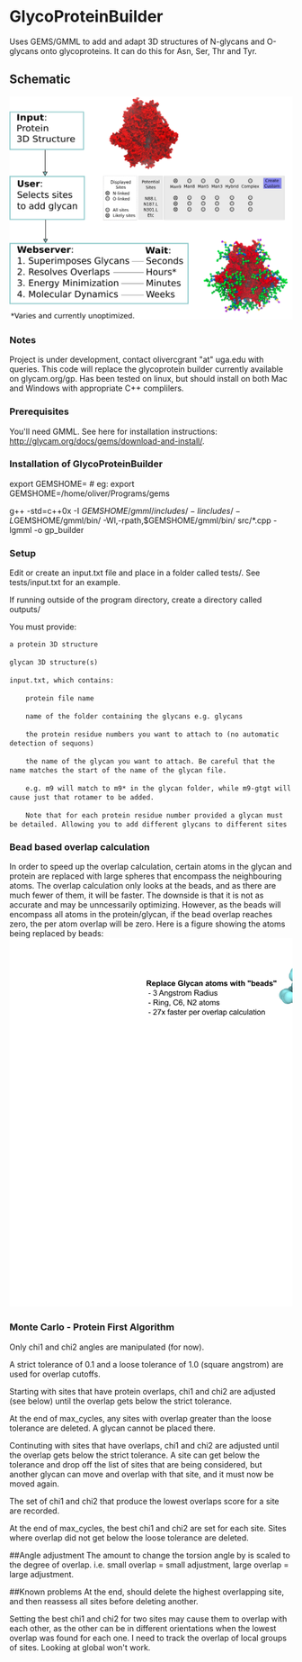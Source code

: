 # GlycoProteinBuilder
Uses GEMS/GMML to add and adapt 3D structures of N-glycans and O-glycans onto glycoproteins. It can do this for Asn, Ser, Thr and Tyr.

## Schematic
![schematic](schematic/schematic.png)

### Notes
Project is under development, contact olivercgrant "at" uga.edu with queries. 
This code will replace the glycoprotein builder currently available on glycam.org/gp.
Has been tested on linux, but should install on both Mac and Windows with appropriate C++ complilers.

### Prerequisites

You'll need GMML. See here for installation instructions: http://glycam.org/docs/gems/download-and-install/.

### Installation of GlycoProteinBuilder
export GEMSHOME=<Your Path To Gems > # eg: export GEMSHOME=/home/oliver/Programs/gems

g++ -std=c++0x -I $GEMSHOME/gmml/includes/ -I includes/ -L$GEMSHOME/gmml/bin/ -Wl,-rpath,$GEMSHOME/gmml/bin/ src/*.cpp -lgmml -o gp_builder

### Setup
Edit or create an input.txt file and place in a folder called tests/. See tests/input.txt for an example.

If running outside of the program directory, create a directory called outputs/

You must provide:

    a protein 3D structure

    glycan 3D structure(s)

    input.txt, which contains:

        protein file name

        name of the folder containing the glycans e.g. glycans

        the protein residue numbers you want to attach to (no automatic detection of sequons)

        the name of the glycan you want to attach. Be careful that the name matches the start of the name of the glycan file.

        e.g. m9 will match to m9* in the glycan folder, while m9-gtgt will cause just that rotamer to be added.

        Note that for each protein residue number provided a glycan must be detailed. Allowing you to add different glycans to different sites

### Bead based overlap calculation
In order to speed up the overlap calculation, certain atoms in the glycan and protein are replaced with large spheres that encompass the neighbouring atoms. The overlap calculation only looks at the beads, and as there are much fewer of them, it will be faster. The downside is that it is not as accurate and may be unncessarily optimizing. However, as the beads will encompass all atoms in the protein/glycan, if the bead overlap reaches zero, the per atom overlap will be zero.
Here is a figure showing the atoms being replaced by beads:
![bead replacment](schematic/beads.png)

### Monte Carlo - Protein First Algorithm
Only chi1 and chi2 angles are manipulated (for now).

A strict tolerance of 0.1 and a loose tolerance of 1.0 (square angstrom) are used for overlap cutoffs.

Starting with sites that have protein overlaps, chi1 and chi2 are adjusted (see below) until the overlap gets below the strict tolerance.

At the end of max_cycles, any sites with overlap greater than the loose tolerance are deleted. A glycan cannot be placed there.

Continuting with sites that have overlaps, chi1 and chi2 are adjusted until the overlap gets below the strict tolerance. A site can get below the tolerance and drop off the list of sites that are being considered, but another glycan can move and overlap with that site, and it must now be moved again. 

The set of chi1 and chi2 that produce the lowest overlaps score for a site are recorded.

At the end of max_cycles, the best chi1 and chi2 are set for each site. Sites where overlap did not get below the loose tolerance are deleted.

##Angle adjustment
The amount to change the torsion angle by is scaled to the degree of overlap. i.e. small overlap = small adjustment, large overlap = large adjustment.

##Known problems
At the end, should delete the highest overlapping site, and then reassess all sites before deleting another.

Setting the best chi1 and chi2 for two sites may cause them to overlap with each other, as the other can be in different orientations when the lowest overlap was found for each one. I need to track the overlap of local groups of sites. Looking at global won't work.




